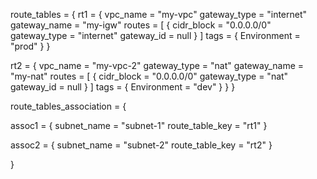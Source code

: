 route_tables = {
  rt1 = {
    vpc_name     = "my-vpc"
    gateway_type = "internet"
    gateway_name = "my-igw"
    routes = [
      {
        cidr_block   = "0.0.0.0/0"
        gateway_type = "internet"
        gateway_id   = null
      }
    ]
    tags = {
      Environment = "prod"
    }
  }

  rt2 = {
    vpc_name     = "my-vpc-2"
    gateway_type = "nat"
    gateway_name = "my-nat"
    routes = [
      {
        cidr_block   = "0.0.0.0/0"
        gateway_type = "nat"
        gateway_id   = null
      }
    ]
    tags = {
      Environment = "dev"
    }
  }
}

route_tables_association = {

  assoc1 = {
    subnet_name     = "subnet-1"
    route_table_key = "rt1"
  }

  assoc2 = {
    subnet_name     = "subnet-2"
    route_table_key = "rt2"
  }
  
}
